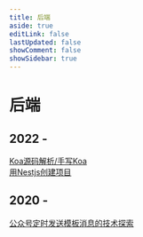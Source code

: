 ```yaml
---
title: 后端
aside: true
editLink: false
lastUpdated: false
showComment: false
showSidebar: true
---
```


# 后端

## 2022 -

<a-timeline mode="left" labelPosition="relative">
  <a-timeline-item label="2023-02-21">
    <div :style="{ marginBottom: '5px' }">
      <a href="/categories/backend/2022/02/09/koa源码分析">Koa源码解析/手写Koa</a>
    </div>
  </a-timeline-item>
  <a-timeline-item label="2023-07-17">
    <div :style="{ marginBottom: '5px' }">
      <a href="/categories/backend/2022/07/17/用Nestjs创建项目">用Nestjs创建项目</a>
    </div>
  </a-timeline-item>
</a-timeline>

## 2020 -

<a-timeline mode="left" labelPosition="relative">
  <a-timeline-item label="2023-07-17">
    <div :style="{ marginBottom: '5px' }">
      <a href="/categories/backend/2020/12/05/公众号定时发送模板消息的技术探索"
        >公众号定时发送模板消息的技术探索</a
      >
    </div>
  </a-timeline-item>
</a-timeline>

